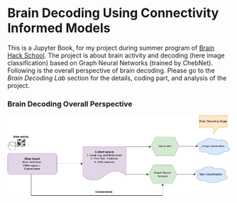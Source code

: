# Brain Decoding Using Connectivity Informed Models

This is a Jupyter Book, for my project during summer program of [Brain Hack School](https://school-brainhack.github.io/project/braindecoding/). The project is about brain activity and decoding (here image classification) based on Graph Neural Networks (trained by ChebNet). Following is the overall perspective of brain decoding. Please go to the *Brain Decoding Lab* section for the details, coding part, and analysis of the project. 

### Brain Decoding Overall Perspective
![Link Name](./overall.png) 



